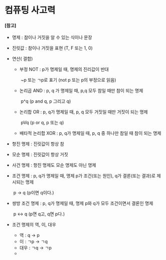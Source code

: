 # 컴퓨팅 사고력

#### [참고]

- 명제 : 참이나 거짓을 알 수 있는 식이나 문장

- 진릿값 : 참이나 거짓을 표현 (T, F 또는 1, 0)

- 연산( 결합)

  - 부정 NOT : p가 명제일 때, 명제의 진리값이 반대

    ​                    ~p 또는 ㄱp로 표기 (not p 또는 p의 부정으로 읽음)

  - 논리곱 AND : p, q 가 명제일 때, p,q 모두 참일 때만 참이 되는 명제

    ​                        p^q (p and q, p 그리고 q)

  - 논리합 OR : p, q가 명제일 때, p, q  모두 거짓일 때만 거짓이 되는 명제

    ​                     pVq (p or q, p 또는 q)

  - 배타적 논리합 XOR : p, q가 명제일 때, p, q 중 하나만 참일 때 참이 되는 명제

- 항진 명제 : 진릿값이 항상 참

- 모순 명제 : 진릿값이 항상 거짓

- 사건 명제 : 항진 명제도 모순 명제도 아닌 명제

- 조건 명제 : p, q가 명제일 때, 명제 p가 조건(또는 원인), q가 결론(또는 결과)로 제시되는 명제

  ​                   p -> q (p이면 q이다.)

- 쌍방 조건 명제 : p, q가 명제일 때, 명제 p와 q가 모두 조건이면서 결론인 명제

  ​                            p <-> q (p면 q고, q면 p다.)

- 조건 명제의 역, 이, 대우

  - 역 : q -> p
  - 이 : ㄱp -> ㄱq
  - 대우 : ㄱq -> ㄱp
  - 